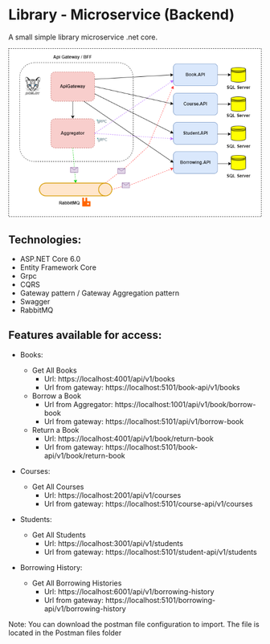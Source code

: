 # Library - Microservice (Backend)

A small simple library microservice .net core.

![](img/library_microservice_architecture.png)
## Technologies:

- ASP.NET Core 6.0
- Entity Framework Core
- Grpc
- CQRS
- Gateway pattern / Gateway Aggregation pattern
- Swagger
- RabbitMQ

## Features available for access:
- Books:
    - Get All Books
        - Url: https://localhost:4001/api/v1/books
        - Url from gateway: https://localhost:5101/book-api/v1/books
    - Borrow a Book
        - Url from Aggregator: https://localhost:1001/api/v1/book/borrow-book
        - Url from gateway: https://localhost:5101/api/v1/borrow-book
    - Return a Book
        - Url: https://localhost:4001/api/v1/book/return-book
        - Url from gateway: https://localhost:5101/book-api/v1/book/return-book

- Courses:
    - Get All Courses
        - Url: https://localhost:2001/api/v1/courses
        - Url from gateway: https://localhost:5101/course-api/v1/courses

- Students:
    - Get All Students
        - Url: https://localhost:3001/api/v1/students
        - Url from gateway: https://localhost:5101/student-api/v1/students

- Borrowing History:
    - Get All Borrowing Histories
        - Url: https://localhost:6001/api/v1/borrowing-history
        - Url from gateway: https://localhost:5101/borrowing-api/v1/borrowing-history

Note: You can download the postman file configuration to import. The file is located in the Postman files folder
